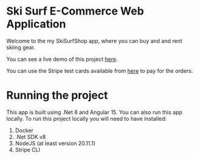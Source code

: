 # Ski Surf E-Commerce Web Application 

Welcome to the my SkiSurfShop app, where you can buy and and rent skiing gear. 

You can see a live demo of this project [here](https://skisurfshop.azurewebsites.net/).

You can use the Stripe test cards available from [here](https://docs.stripe.com/testing#cards) to pay for the orders.

# Running the project

This app is built using .Net 8 and Angular 15.
You can also run this app locally.  To run this project locally you will need to have installed:

1. Docker
2. .Net SDK v8
3. NodeJS (at least version 20.11.1) 
4. Stripe CLI

